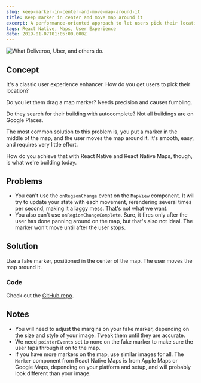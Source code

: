 ```yaml
---
slug: keep-marker-in-center-and-move-map-around-it
title: Keep marker in center and move map around it
excerpt: A performance-oriented approach to let users pick their location on a map.
tags: React Native, Maps, User Experience
date: 2019-01-07T01:05:00.000Z
---
```


![What Deliveroo, Uber, and others do.](deliveroo-map-marker.gif)

## Concept

It's a classic user experience enhancer. How do you get users to pick their location?

Do you let them drag a map marker? Needs precision and causes fumbling.

Do they search for their building with autocomplete? Not all buildings are on Google Places.

The most common solution to this problem is, you put a marker in the middle of the map, and the user moves the map around it. It's smooth, easy, and requires very little effort.

How do you achieve that with React Native and React Native Maps, though, is what we're building today.

## Problems

- You can't use the `onRegionChange` event on the `MapView` component. It will try to update your state with each movement, rerendering several times per second, making it a laggy mess. That's not what we want.
- You also can't use `onRegionChangeComplete`. Sure, it fires only after the user has done panning around on the map, but that's also not ideal. The marker won't move until after the user stops.

## Solution

Use a fake marker, positioned in the center of the map. The user moves the map around it.

### Code

Check out the [GitHub repo](https://github.com/alizahid/location-picker-demo).

## Notes

- You will need to adjust the margins on your fake marker, depending on the size and style of your image. Tweak them until they are accurate.
- We need `pointerEvents` set to none on the fake marker to make sure the user taps through it on to the map.
- If you have more markers on the map, use similar images for all. The `Marker` component from React Native Maps is from Apple Maps or Google Maps, depending on your platform and setup, and will probably look different than your image.
